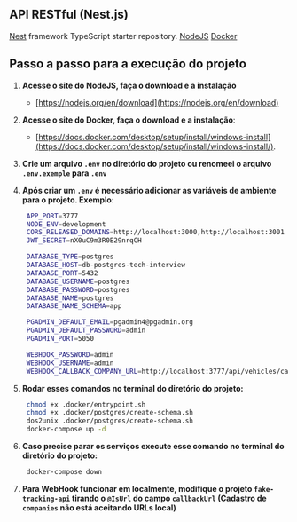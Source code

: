 ## API RESTful (Nest.js)

[Nest](https://github.com/nestjs/nest) framework TypeScript starter repository.
[NodeJS](https://nodejs.org)
[Docker](https://www.docker.com)

## Passo a passo para a execução do projeto

1. **Acesse o site do NodeJS, faça o download e a instalação**
   - [https://nodejs.org/en/download](https://nodejs.org/en/download)

2. **Acesse o site do Docker, faça o download e a instalação**:
   - [https://docs.docker.com/desktop/setup/install/windows-install](https://docs.docker.com/desktop/setup/install/windows-install/).

3. **Crie um arquivo `.env` no diretório do projeto ou renomeei o arquivo `.env.exemple` para `.env`**

4. **Após criar um `.env` é necessário adicionar as variáveis de ambiente para o projeto. Exemplo:**
   ```bash
    APP_PORT=3777
    NODE_ENV=development
    CORS_RELEASED_DOMAINS=http://localhost:3000,http://localhost:3001
    JWT_SECRET=nX0uC9m3R0E29nrqCH

    DATABASE_TYPE=postgres
    DATABASE_HOST=db-postgres-tech-interview
    DATABASE_PORT=5432
    DATABASE_USERNAME=postgres
    DATABASE_PASSWORD=postgres
    DATABASE_NAME=postgres
    DATABASE_NAME_SCHEMA=app

    PGADMIN_DEFAULT_EMAIL=pgadmin4@pgadmin.org
    PGADMIN_DEFAULT_PASSWORD=admin
    PGADMIN_PORT=5050

    WEBHOOK_PASSWORD=admin
    WEBHOOK_USERNAME=admin
    WEBHOOK_CALLBACK_COMPANY_URL=http://localhost:3777/api/vehicles/callback
   ```

5. **Rodar esses comandos no terminal do diretório do projeto:**
   ```bash
    chmod +x .docker/entrypoint.sh
    chmod +x .docker/postgres/create-schema.sh
    dos2unix .docker/postgres/create-schema.sh
    docker-compose up -d
   ```
6. **Caso precise parar os serviços execute esse comando no terminal do diretório do projeto:**
   ```bash
    docker-compose down
   ```
7. **Para WebHook funcionar em localmente, modifique o projeto `fake-tracking-api` tirando o `@IsUrl` do campo `callbackUrl` (Cadastro de `companies` não está aceitando URLs local)**

